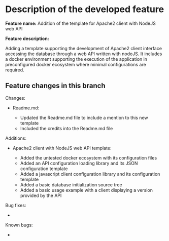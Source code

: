 # Description of the developed feature

__Feature name:__ Addition of the template for Apache2 client with NodeJS web API

__Feature description:__

Adding a template supporting the development of Apache2 client interface accessing
the database through a web API written with nodeJS. It includes a docker environment
supporting the execution of the application in preconfigured docker ecosystem where
minimal configurations are required.

## Feature changes in this branch

Changes:

* Readme.md:

    * Updated the Readme.md file to include a mention to this new template
    * Included the credits into the Readme.md file

Additions:

* Apache2 client with NodeJS web API template:

    * Added the untested docker ecosystem with its configuration files
    * Added an API configuration loading library and its JSON configuration template
    * Added a javascript client configuration library and its configuration template
    * Added a basic database initialization source tree
    * Added a basic usage example with a client displaying a version provided by the API

Bug fixes:

*

Known bugs:

*
